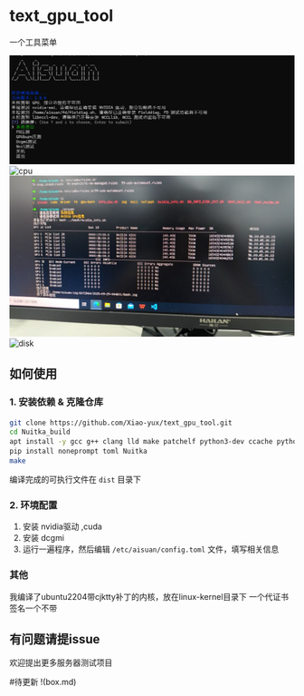 # text_gpu_tool

一个工具菜单

![工具界面](img/memu.png)
![cpu](img/cpu.jpg)
![gpu](img/gpu.jpg)
![disk](img/disk.jpg)
## 如何使用



### 1. 安装依赖 & 克隆仓库

```bash
git clone https://github.com/Xiao-yux/text_gpu_tool.git
cd Nuitka_build
apt install -y gcc g++ clang lld make patchelf python3-dev ccache python3
pip install noneprompt toml Nuitka
make 
```
编译完成的可执行文件在 `dist` 目录下

### 2. 环境配置

1. 安装 nvidia驱动 ,cuda
2. 安装 dcgmi
3. 运行一遍程序，然后编辑 `/etc/aisuan/config.toml` 文件，填写相关信息


### 其他
我编译了ubuntu2204带cjktty补丁的内核，放在linux-kernel目录下
一个代证书签名一个不带

## 有问题请提issue
欢迎提出更多服务器测试项目

#待更新
!(box.md)
